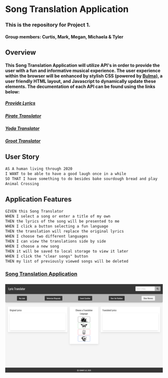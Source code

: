 # Song Translation Application
### This is the repository for Project 1.
#### Group members: Curtis, Mark, Megan, Michaela & Tyler

## Overview
#### This Song Translation Application will utilize API's in order to provide the user with a fun and informative musical experience. The user experience within the browser will be enhanced by stylish CSS (powered by [Bulma](https://bulma.io/)), a user friendly HTML layout, and Javascript to dynamically update these elements. The decumentation of each API can be found using the links below:

##### [Provide Lyrics](https://developer.musixmatch.com/)
##### [Pirate Translator](https://rapidapi.com/orthosie/api/pirate-translator)
##### [Yoda Translator](https://rapidapi.com/orthosie/api/yoda-translator)
##### [Groot Translator](https://rapidapi.com/RapidAlex/api/i-am-groot-i-am-groot)

## User Story

```
AS A human living through 2020
I WANT to be able to have a good laugh once in a while
SO THAT I have something to do besides bake sourdough bread and play Animal Crossing
```

## Application Features

```
GIVEN this Song Translator
WHEN I select a song or enter a title of my own
THEN the lyrics of the song will be presented to me
WHEN I click a button selecting a fun language
THEN the translation will replace the original lyrics
WHEN I choose two different languages
THEN I can view the translations side by side
WHEN I choose a new song
THEN it will be saved to local storage to view it later
WHEN I click the "clear songs" button
THEN my list of previously viewed songs will be deleted
```

### [Song Translation Application](https://curtis-hatter.github.io/Song-Translation-Application/)
### ![Screenshot of Application](./assets/Song-Translation-Application_SS1.jpeg)
